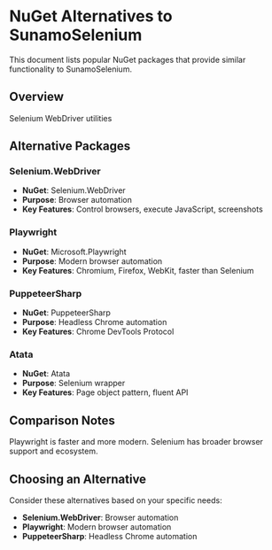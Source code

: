 # NuGet Alternatives to SunamoSelenium

This document lists popular NuGet packages that provide similar functionality to SunamoSelenium.

## Overview

Selenium WebDriver utilities

## Alternative Packages

### Selenium.WebDriver
- **NuGet**: Selenium.WebDriver
- **Purpose**: Browser automation
- **Key Features**: Control browsers, execute JavaScript, screenshots

### Playwright
- **NuGet**: Microsoft.Playwright
- **Purpose**: Modern browser automation
- **Key Features**: Chromium, Firefox, WebKit, faster than Selenium

### PuppeteerSharp
- **NuGet**: PuppeteerSharp
- **Purpose**: Headless Chrome automation
- **Key Features**: Chrome DevTools Protocol

### Atata
- **NuGet**: Atata
- **Purpose**: Selenium wrapper
- **Key Features**: Page object pattern, fluent API

## Comparison Notes

Playwright is faster and more modern. Selenium has broader browser support and ecosystem.

## Choosing an Alternative

Consider these alternatives based on your specific needs:
- **Selenium.WebDriver**: Browser automation
- **Playwright**: Modern browser automation
- **PuppeteerSharp**: Headless Chrome automation
